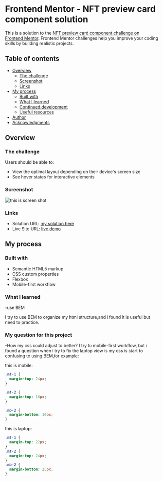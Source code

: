 # Frontend Mentor - NFT preview card component solution

This is a solution to the [NFT preview card component challenge on Frontend Mentor](https://www.frontendmentor.io/challenges/nft-preview-card-component-SbdUL_w0U). Frontend Mentor challenges help you improve your coding skills by building realistic projects.

## Table of contents

- [Overview](#overview)
  - [The challenge](#the-challenge)
  - [Screenshot](#screenshot)
  - [Links](#links)
- [My process](#my-process)
  - [Built with](#built-with)
  - [What I learned](#what-i-learned)
  - [Continued development](#continued-development)
  - [Useful resources](#useful-resources)
- [Author](#author)
- [Acknowledgments](#acknowledgments)

## Overview

### The challenge

Users should be able to:

- View the optimal layout depending on their device's screen size
- See hover states for interactive elements

### Screenshot

![this is screen shot](https://kun982.github.io/nft-preview-card-component/final.png)

### Links

- Solution URL: [my solution here](https://github.com/Kun982/nft-preview-card-component)
- Live Site URL: [live demo](https://kun982.github.io/nft-preview-card-component/)

## My process

### Built with

- Semantic HTML5 markup
- CSS custom properties
- Flexbox
- Mobile-first workflow

### What I learned

-use BEM

I try to use BEM to organize my html structure,and i found it is useful but need to practice.

### My question for this project

-How my css could adjust to better?
I try to mobile-first workflow, but i found a question when i try to fix the laptop view is my css is start to confusing to using BEM,for example:

this is mobile:

```css
.mt-1 {
  margin-top: 24px;
}

.mt-2 {
  margin-top: 16px;
}

.mb-2 {
  margin-bottom: 16px;
}
```

this is laptop:

```css
.mt-1 {
  margin-top: 22px;
}
.mt-2 {
  margin-top: 24px;
}
.mb-2 {
  margin-bottom: 25px;
}
```
